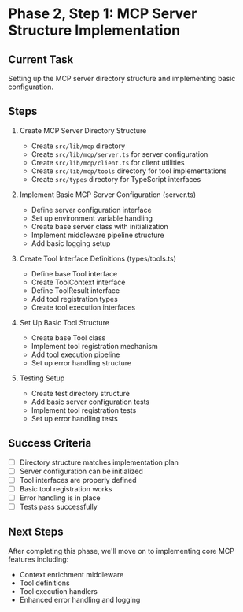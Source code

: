 # Phase 2, Step 1: MCP Server Structure Implementation

## Current Task
Setting up the MCP server directory structure and implementing basic configuration.

## Steps

1. Create MCP Server Directory Structure
   - Create `src/lib/mcp` directory
   - Create `src/lib/mcp/server.ts` for server configuration
   - Create `src/lib/mcp/client.ts` for client utilities
   - Create `src/lib/mcp/tools` directory for tool implementations
   - Create `src/types` directory for TypeScript interfaces

2. Implement Basic MCP Server Configuration (server.ts)
   - Define server configuration interface
   - Set up environment variable handling
   - Create base server class with initialization
   - Implement middleware pipeline structure
   - Add basic logging setup

3. Create Tool Interface Definitions (types/tools.ts)
   - Define base Tool interface
   - Create ToolContext interface
   - Define ToolResult interface
   - Add tool registration types
   - Create tool execution interfaces

4. Set Up Basic Tool Structure
   - Create base Tool class
   - Implement tool registration mechanism
   - Add tool execution pipeline
   - Set up error handling structure

5. Testing Setup
   - Create test directory structure
   - Add basic server configuration tests
   - Implement tool registration tests
   - Set up error handling tests

## Success Criteria
- [ ] Directory structure matches implementation plan
- [ ] Server configuration can be initialized
- [ ] Tool interfaces are properly defined
- [ ] Basic tool registration works
- [ ] Error handling is in place
- [ ] Tests pass successfully

## Next Steps
After completing this phase, we'll move on to implementing core MCP features including:
- Context enrichment middleware
- Tool definitions
- Tool execution handlers
- Enhanced error handling and logging
